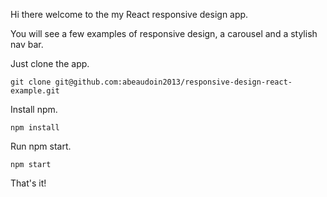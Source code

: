 Hi there welcome to the my React responsive design app.

You will see a few examples of responsive design, a carousel and a stylish nav bar.

Just clone the app.

```
git clone git@github.com:abeaudoin2013/responsive-design-react-example.git
```

Install npm.

```
npm install
```

Run npm start.

```
npm start
```

That's it!